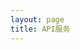 ```yaml
---
layout: page
title: API服务
---
```


<script setup>
import Api from '../.vitepress/theme/components/api.vue'
</script>

<Api /> 
